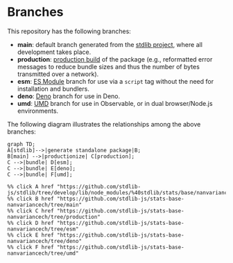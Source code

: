 <!--

@license Apache-2.0

Copyright (c) 2022 The Stdlib Authors.

Licensed under the Apache License, Version 2.0 (the "License");
you may not use this file except in compliance with the License.
You may obtain a copy of the License at

    http://www.apache.org/licenses/LICENSE-2.0

Unless required by applicable law or agreed to in writing, software
distributed under the License is distributed on an "AS IS" BASIS,
WITHOUT WARRANTIES OR CONDITIONS OF ANY KIND, either express or implied.
See the License for the specific language governing permissions and
limitations under the License.

-->

# Branches

This repository has the following branches:

-   **main**: default branch generated from the [stdlib project][stdlib-url], where all development takes place.
-   **production**: [production build][production-url] of the package (e.g., reformatted error messages to reduce bundle sizes and thus the number of bytes transmitted over a network).
-   **esm**: [ES Module][esm-url] branch for use via a `script` tag without the need for installation and bundlers.
-   **deno**: [Deno][deno-url] branch for use in Deno.
-   **umd**: [UMD][umd-url] branch for use in Observable, or in dual browser/Node.js environments.

The following diagram illustrates the relationships among the above branches:

```mermaid
graph TD;
A[stdlib]-->|generate standalone package|B;
B[main] -->|productionize| C[production];
C -->|bundle| D[esm];
C -->|bundle| E[deno];
C -->|bundle| F[umd];

%% click A href "https://github.com/stdlib-js/stdlib/tree/develop/lib/node_modules/%40stdlib/stats/base/nanvariancech"
%% click B href "https://github.com/stdlib-js/stats-base-nanvariancech/tree/main"
%% click C href "https://github.com/stdlib-js/stats-base-nanvariancech/tree/production"
%% click D href "https://github.com/stdlib-js/stats-base-nanvariancech/tree/esm"
%% click E href "https://github.com/stdlib-js/stats-base-nanvariancech/tree/deno"
%% click F href "https://github.com/stdlib-js/stats-base-nanvariancech/tree/umd"
```

[stdlib-url]: https://github.com/stdlib-js/stdlib/tree/develop/lib/node_modules/%40stdlib/stats/base/nanvariancech
[production-url]: https://github.com/stdlib-js/stats-base-nanvariancech/tree/production
[deno-url]: https://github.com/stdlib-js/stats-base-nanvariancech/tree/deno
[umd-url]: https://github.com/stdlib-js/stats-base-nanvariancech/tree/umd
[esm-url]: https://github.com/stdlib-js/stats-base-nanvariancech/tree/esm